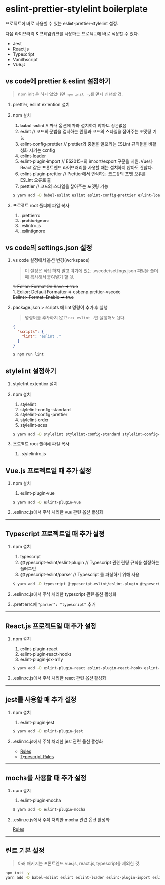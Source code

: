 # eslint-prettier-stylelint boilerplate

프로젝트에 바로 사용할 수 있는 eslint-prettier-stylelint 설정.

다음 라이브러리 & 프레임워크를 사용하는 프로젝트에 바로 적용할 수 있다.

- Jest
- React.js
- Typescript
- Vanillascript
- Vue.js

## vs code에 prettier & eslint 설정하기

> npm init 을 하지 않았다면 `npm init -y`를 먼저 실행할 것.

1. prettier, eslint extention 설치
1. npm 설치

   1. babel-eslint // 파서 옵션에 따라 설치하지 않아도 상관없음
   2. eslint // 코드의 문법을 검사하는 린팅과 코드의 스타일을 잡아주는 포맷팅 기능
   3. eslint-config-prettier // prettier와 충돌을 일으키는 ESLint 규칙들을 비활성화 시키는 config
   4. eslint-loader
   5. eslint-plugin-import // ES2015+의 import/export 구문을 지원. Vue나 React 같은 프론트엔드 라이브러리를 사용할 때는 설치하지 않아도 괜찮다.
   6. eslint-plugin-prettier // Prettier에서 인식하는 코드상의 포맷 오류를 ESLint 오류로 출
   7. prettier // 코드의 스타일을 잡아주는 포맷팅 기능

   ```bash
   $ yarn add -D babel-eslint eslint eslint-config-prettier eslint-loader eslint-plugin-import eslint-plugin-prettier prettier
   ```

1. 프로젝트 root 폴더에 파일 복사

   1. .prettierrc
   2. .prettierignore
   3. .eslintrc.js
   4. .eslintignore

## vs code의 settings.json 설정

1. vs code 설정에서 옵션 변경(workspace)

   > 이 설정은 직접 하지 말고 여기에 있는 .vscode/settings.json 파일을 폴더째 복사해서 붙여넣기 할 것.

   ~~1. Editor: Format On Save => true~~  
   ~~1. Editor: Default Formatter => esbenp.prettier-vscode~~  
   ~~Eslint > Format: Enable => true~~

1. package.json > scripts 에 lint 명령어 추가 후 실행

   > 명령어를 추가하지 않고 `npx eslint .`만 실행해도 된다.

   ```json
   {
     "scripts": {
       "lint": "eslint ."
     }
   }
   ```

   ```bash
   $ npm run lint
   ```

## stylelint 설정하기

1. stylelint extention 설치
1. npm 설치

   1. stylelint
   2. stylelint-config-standard
   3. stylelint-config-prettier
   4. stylelint-order
   5. stylelint-scss

   ```bash
   $ yarn add -D stylelint stylelint-config-standard stylelint-config-prettier stylelint-order stylelint-scss
   ```

1. 프로젝트 root 폴더에 파일 복사
   1. .stylelintrc.js

## Vue.js 프로젝트일 때 추가 설정

1. npm 설치

   1. eslint-plugin-vue

   ```bash
   $ yarn add -D eslint-plugin-vue
   ```

1. .eslintrc.js에서 주석 처리한 vue 관련 옵션 활성화

---

## Typescript 프로젝트일 때 추가 설정

1. npm 설치

   1. typescript
   2. @typescript-eslint/eslint-plugin // Typescript 관련 린팅 규칙을 설정하는 플러그인
   3. @typescript-eslint/parser // Typescript 를 파싱하기 위해 사용

   ```bash
   $ yarn add -D typescript @typescript-eslint/eslint-plugin @typescript-eslint/parser
   ```

1. .eslintrc.js에서 주석 처리한 typescript 관련 옵션 활성화
1. .prettierrc에 `"parser": "typescript"` 추가

---

## React.js 프로젝트일 때 추가 설정

1. npm 설치

   1. eslint-plugin-react
   2. eslint-plugin-react-hooks
   3. eslint-plugin-jsx-a11y

   ```bash
   $ yarn add -D eslint-plugin-react eslint-plugin-react-hooks eslint-plugin-jsx-a11y
   ```

1. .eslintrc.js에서 주석 처리한 react 관련 옵션 활성화

---

## jest를 사용할 때 추가 설정

1. npm 설치

   1. eslint-plugin-jest

   ```bash
   $ yarn add -D eslint-plugin-jest
   ```

1. .eslintrc.js에서 주석 처리한 jest 관련 옵션 활성화

   - [Rules](https://www.npmjs.com/package/eslint-plugin-jest#user-content-rules)
   - [Typescript Rules](https://www.npmjs.com/package/eslint-plugin-jest#user-content-typescript-rules)

---

## mocha를 사용할 때 추가 설정

1. npm 설치

   1. eslint-plugin-mocha

   ```bash
   $ yarn add -D eslint-plugin-mocha
   ```

1. .eslintrc.js에서 주석 처리한 mocha 관련 옵션 활성화

   [Rules](https://github.com/lo1tuma/eslint-plugin-mocha/tree/f9540209dc153c26fb44fa5250af6034058db875/docs/rules#rules)

---

## 린트 기본 설정

> 아래 패키지는 프론트엔드 vue.js, react.js, typescript를 제외한 것.

```bash
npm init -y
yarn add -D babel-eslint eslint eslint-loader eslint-plugin-import eslint-config-prettier eslint-plugin-prettier prettier stylelint stylelint-config-standard stylelint-config-prettier stylelint-order stylelint-scss
```
